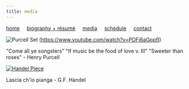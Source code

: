 ```yaml
---
title: media
---
```


[home](https://raharules.github.io/)&nbsp;&nbsp;&nbsp;&nbsp; [biography + résumé](https://raharules.github.io/raharules.github.io/about.html)&nbsp;&nbsp;&nbsp;&nbsp; [media](https://raharules.github.io/raharules.github.io/media.html)&nbsp;&nbsp;&nbsp;&nbsp; [schedule](https://raharules.github.io/raharules.github.io/schedule.html)&nbsp;&nbsp;&nbsp;&nbsp; [contact](https://raharules.github.io/raharules.github.io/contact.html)

![Purcell Set](raharules.github.io/Purcell_Still.jpg)
(https://www.youtube.com/watch?v=PDFi6aGppfI)

"Come all ye songsters" "If music be the food of love v. III" "Sweeter than roses" - Henry Purcell

[![Handel Piece](https://img.youtube.com/watch?v=Zp3nSAJr_jA.jpg)](https://www.youtube.com/watch?v=Zp3nSAJr_jA)

Lascia ch'io pianga - G.F. Handel
